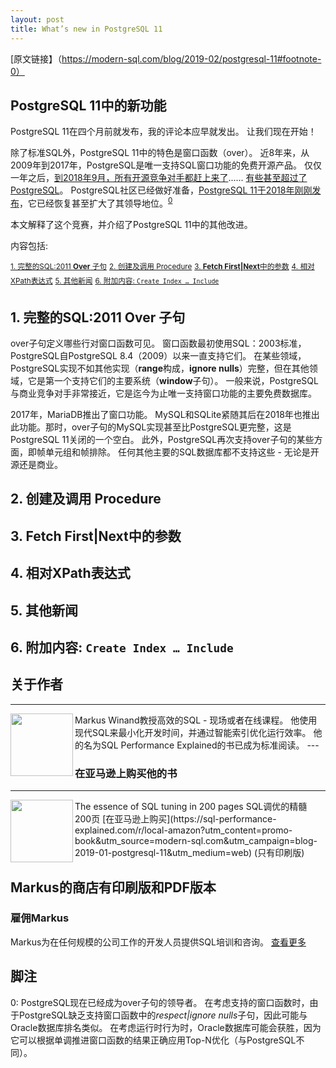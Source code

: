 ```yaml
---
layout: post
title: What’s new in PostgreSQL 11
---
```


[原文链接】（https://modern-sql.com/blog/2019-02/postgresql-11#footnote-0）

## PostgreSQL 11中的新功能
PostgreSQL 11在四个月前就发布，我的评论本应早就发出。 让我们现在开始！

除了标准SQL外，PostgreSQL 11中的特色是窗口函数（over）。 
近8年来，从2009年到2017年，PostgreSQL是唯一支持SQL窗口功能的免费开源产品。
仅仅一年之后，[到2018年9月，所有开源竞争对手都赶上来了](https://modern-sql.com/blog/2019-01/sqlite-in-2018#window-functions)......
[有些甚至超过了PostgreSQL](https://modern-sql.com/blog/2018-04/mysql-8.0#window-functions)。
PostgreSQL社区已经做好准备，[PostgreSQL 11于2018年刚刚发布](https://www.postgresql.org/about/news/1894/)，它已经恢复甚至扩大了其领导地位。<sup>[0](#myfootnote0)</sup>

本文解释了这个竞赛，并介绍了PostgreSQL 11中的其他改进。

内容包括:

<sup>[1. 完整的SQL:2011 **Over** 子句](#titleh1)</sup>
<sup>[2. 创建及调用 Procedure](#titleh2)</sup>
<sup>[3. **Fetch First|Next**中的参数](#titleh3)</sup>
<sup>[4. 相对XPath表达式](#titleh4)</sup>
<sup>[5. 其他新闻](#titleh5)</sup>
<sup>[6. 附加内容: `Create Index … Include`](#titleh6)</sup>

## <a name="titleh1">1. 完整的SQL:2011 **Over** 子句</a>
over子句定义哪些行对窗口函数可见。 窗口函数最初使用SQL：2003标准，PostgreSQL自PostgreSQL 8.4（2009）以来一直支持它们。 在某些领域，PostgreSQL实现不如其他实现（**range**构成，**ignore nulls**）完整，但在其他领域，它是第一个支持它们的主要系统（**window**子句）。 一般来说，PostgreSQL与商业竞争对手非常接近，它是迄今为止唯一支持窗口功能的主要免费数据库。

2017年，MariaDB推出了窗口功能。 MySQL和SQLite紧随其后在2018年也推出此功能。那时，over子句的MySQL实现甚至比PostgreSQL更完整，这是PostgreSQL 11关闭的一个空白。 此外，PostgreSQL再次支持over子句的某些方面，即帧单元组和帧排除。 任何其他主要的SQL数据库都不支持这些 - 无论是开源还是商业。


## <a name="titleh2">2. 创建及调用 Procedure</a>
## <a name="titleh3">3. **Fetch First|Next**中的参数</a>
## <a name="titleh4">4. 相对XPath表达式</a>
## <a name="titleh5">5. 其他新闻</a>
## <a name="titleh6">6. 附加内容: `Create Index … Include`</a>

## 关于作者
---
<img align="left" width="100" height="100" src="https://modern-sql.com/static/markuswinand.5Ot1gTRt.jpg">
Markus Winand教授高效的SQL - 现场或者在线课程。 他使用现代SQL来最小化开发时间，并通过智能索引优化运行效率。
他的名为SQL Performance Explained的书已成为标准阅读。
---

### 在亚马逊上购买他的书
---
<img align="left" width="100" height="100" src="https://sql-performance-explained.com/?utm_content=promo-book&utm_source=modern-sql.com&utm_campaign=blog-2019-01-postgresql-11&utm_medium=webg">
The essence of SQL tuning in 200 pages
SQL调优的精髓 200页
[在亚马逊上购买](https://sql-performance-explained.com/r/local-amazon?utm_content=promo-book&utm_source=modern-sql.com&utm_campaign=blog-2019-01-postgresql-11&utm_medium=web)
(只有印刷版)

Markus的商店有印刷版和PDF版本
---

### 雇佣Markus
Markus为在任何规模的公司工作的开发人员提供SQL培训和咨询。
[查看更多](https://winand.at/)

## 脚注
<a name="myfootnote0">0</a>: PostgreSQL现在已经成为over子句的领导者。
在考虑支持的窗口函数时，由于PostgreSQL缺乏支持窗口函数中的*respect|ignore nulls*子句，因此可能与Oracle数据库排名类似。
在考虑运行时行为时，Oracle数据库可能会获胜，因为它可以根据单调推进窗口函数的结果正确应用Top-N优化（与PostgreSQL不同）。

